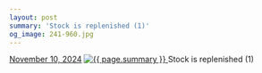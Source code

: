 ```yaml
---
layout: post
summary: 'Stock is replenished (1)'
og_image: 241-960.jpg
---
```


<p>
  <time>
    <a href="/241">November 10, 2024</a>
  </time>
  <a href="/241">
    <img src="{{ site.assets_url }}/241-480.jpg" srcset="{{ site.assets_url }}/241-240.jpg 240w, {{ site.assets_url }}/241-480.jpg 480w, {{ site.assets_url }}/241-720.jpg 720w, {{ site.assets_url }}/241-960.jpg 960w" sizes="(min-width: 700px) 50vw, calc(100vw - 2rem)" alt="{{ page.summary }}" />
  </a>
  <span>Stock is replenished (1)</span>
</p>
